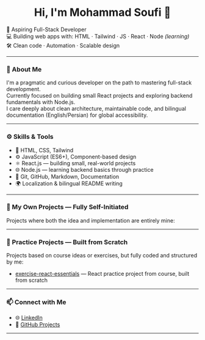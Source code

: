 <!--## Hi there 👋
 GitHub Profile README -->

<h1 align="center">Hi, I'm Mohammad Soufi 👋</h1>

🚀 Aspiring Full-Stack Developer  
💻 Building web apps with: HTML · Tailwind · JS · React · Node *(learning)*  
🛠️ Clean code · Automation · Scalable design

---

### 🧠 About Me

I'm a pragmatic and curious developer on the path to mastering full-stack development.  
Currently focused on building small React projects and exploring backend fundamentals with Node.js.  
I care deeply about clean architecture, maintainable code, and bilingual documentation (English/Persian) for global accessibility.

---

### ⚙️ Skills & Tools

- 🧱 HTML, CSS, Tailwind  
- ⚙️ JavaScript (ES6+), Component-based design  
- ⚛️ React.js — building small, real-world projects  
- 🌐 Node.js — learning backend basics through practice  
- 📝 Git, GitHub, Markdown, Documentation  
- 🌍 Localization & bilingual README writing

---

### 🧩 My Own Projects — Fully Self-Initiated

Projects where both the idea and implementation are entirely mine:
<!--
| Project | Tech Stack | Description |
|--------|------------|-------------|
| **Mini Portfolio** | HTML, Tailwind | Responsive personal portfolio with minimal design |
| **Node Practice API** | Node.js, Express | Basic REST API for backend learning and testing |
-->
---

### 🧪 Practice Projects — Built from Scratch

Projects based on course ideas or exercises, but fully coded and structured by me:

- [exercise-react-essentials](https://github.com/soufidev/exercise-react-essentials) — React practice project from course, built from scratch

---

### 📫 Connect with Me

- 🌐 [LinkedIn](https://www.linkedin.com/in/mohamed-soufi-039510385/)  
- 📁 [GitHub Projects](https://github.com/soufidev)

---

<!--
**soufidev/soufidev** is a ✨ _special_ ✨ repository because its `README.md` (this file) appears on your GitHub profile.

Here are some ideas to get you started:

- 🔭 I’m currently working on ...
- 🌱 I’m currently learning ...
- 👯 I’m looking to collaborate on ...
- 🤔 I’m looking for help with ...
- 💬 Ask me about ...
- 📫 How to reach me: ...
- 😄 Pronouns: ...
- ⚡ Fun fact: ...
-->

